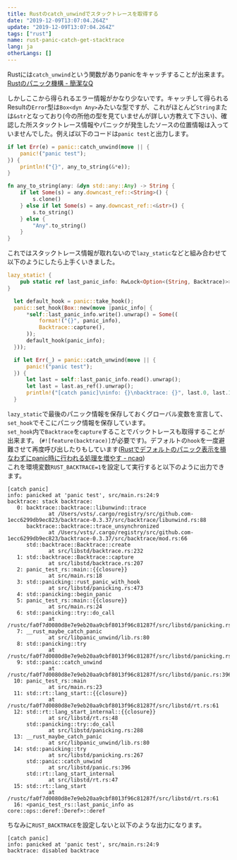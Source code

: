```yaml
---
title: Rustのcatch_unwindでスタックトレースを取得する
date: "2019-12-09T13:07:04.264Z"
update: "2019-12-09T13:07:04.264Z"
tags: ["rust"]
name: rust-panic-catch-get-stacktrace
lang: ja
otherLangs: []
---
```


Rustには`catch_unwind`という関数がありpanicをキャッチすることが出来ます。  
[Rustのパニック機構 - 簡潔なQ](https://qnighy.hatenablog.com/entry/2018/02/18/223000)

しかしここから得られるエラー情報がかなり少ないです。キャッチして得られるResultの`Error`型は`Box<dyn Any>`みたいな型ですが、これがほとんど`String`または`&str`となっており(今の所他の型を見ていませんが詳しい方教えて下さい)、確認した所スタックトレース情報やパニックが発生したソースの位置情報は入っていませんでした。例えば以下のコードは`panic test`と出力します。  

```rs
if let Err(e) = panic::catch_unwind(move || {
    panic!("panic test");
}) {
    println!("{}", any_to_string(&*e));
}

fn any_to_string(any: &dyn std::any::Any) -> String {
    if let Some(s) = any.downcast_ref::<String>() {
        s.clone()
    } else if let Some(s) = any.downcast_ref::<&str>() {
        s.to_string()
    } else {
        "Any".to_string()
    }
}
```

これではスタックトレース情報が取れないので`lazy_static`などと組み合わせて以下のようにしたら上手くいきました。


```rs
lazy_static! {
    pub static ref last_panic_info: RwLock<Option<(String, Backtrace)>> = { RwLock::new(None) };
}
```

```rs
  let default_hook = panic::take_hook();
  panic::set_hook(Box::new(move |panic_info| {
      *self::last_panic_info.write().unwrap() = Some((
          format!("{}", panic_info),
          Backtrace::capture(),
      ));
      default_hook(panic_info);
  }));

  if let Err(_) = panic::catch_unwind(move || {
      panic!("panic test");
  }) {
      let last = self::last_panic_info.read().unwrap();
      let last = last.as_ref().unwrap();
      println!("[catch panic]\ninfo: {}\nbacktrace: {}", last.0, last.1);
  }
```

`lazy_static`で最後のパニック情報を保存しておくグローバル変数を宣言して、`set_hook`でそこにパニック情報を保存しています。  
`set_hook`内で`Backtrace`を`capture`することでバックトレースも取得することが出来ます。  (`#![feature(backtrace)]`が必要です)。デフォルトの`hook`を一度避難させて再度呼び出したりもしています([Rustでデフォルトのパニック表示を損なわずにpanic時に行われる処理を増やす - ncaq](https://www.ncaq.net/2019/07/11/18/18/12/))  
これを環境変数`RUST_BACKTRACE=1`を設定して実行すると以下のように出力できます。

```
[catch panic]
info: panicked at 'panic test', src/main.rs:24:9
backtrace: stack backtrace:
   0: backtrace::backtrace::libunwind::trace
             at /Users/vsts/.cargo/registry/src/github.com-1ecc6299db9ec823/backtrace-0.3.37/src/backtrace/libunwind.rs:88
      backtrace::backtrace::trace_unsynchronized
             at /Users/vsts/.cargo/registry/src/github.com-1ecc6299db9ec823/backtrace-0.3.37/src/backtrace/mod.rs:66
      std::backtrace::Backtrace::create
             at src/libstd/backtrace.rs:232
   1: std::backtrace::Backtrace::capture
             at src/libstd/backtrace.rs:207
   2: panic_test_rs::main::{{closure}}
             at src/main.rs:18
   3: std::panicking::rust_panic_with_hook
             at src/libstd/panicking.rs:473
   4: std::panicking::begin_panic
   5: panic_test_rs::main::{{closure}}
             at src/main.rs:24
   6: std::panicking::try::do_call
             at /rustc/fa0f7d0080d8e7e9eb20aa9cbf8013f96c81287f/src/libstd/panicking.rs:288
   7: __rust_maybe_catch_panic
             at src/libpanic_unwind/lib.rs:80
   8: std::panicking::try
             at /rustc/fa0f7d0080d8e7e9eb20aa9cbf8013f96c81287f/src/libstd/panicking.rs:267
   9: std::panic::catch_unwind
             at /rustc/fa0f7d0080d8e7e9eb20aa9cbf8013f96c81287f/src/libstd/panic.rs:396
  10: panic_test_rs::main
             at src/main.rs:23
  11: std::rt::lang_start::{{closure}}
             at /rustc/fa0f7d0080d8e7e9eb20aa9cbf8013f96c81287f/src/libstd/rt.rs:61
  12: std::rt::lang_start_internal::{{closure}}
             at src/libstd/rt.rs:48
      std::panicking::try::do_call
             at src/libstd/panicking.rs:288
  13: __rust_maybe_catch_panic
             at src/libpanic_unwind/lib.rs:80
  14: std::panicking::try
             at src/libstd/panicking.rs:267
      std::panic::catch_unwind
             at src/libstd/panic.rs:396
      std::rt::lang_start_internal
             at src/libstd/rt.rs:47
  15: std::rt::lang_start
             at /rustc/fa0f7d0080d8e7e9eb20aa9cbf8013f96c81287f/src/libstd/rt.rs:61
  16: <panic_test_rs::last_panic_info as core::ops::deref::Deref>::deref
```

ちなみに`RUST_BACKTRACE`を設定しないと以下のような出力になります。

```
[catch panic]
info: panicked at 'panic test', src/main.rs:24:9
backtrace: disabled backtrace
```
